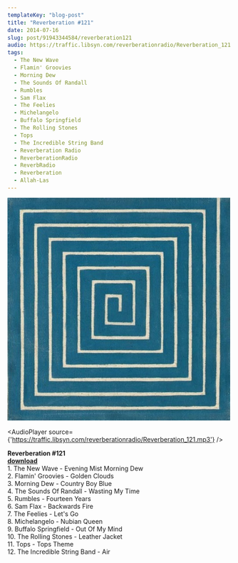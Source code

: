 ```yaml
---
templateKey: "blog-post"
title: "Reverberation #121"
date: 2014-07-16
slug: post/91943344584/reverberation121
audio: https://traffic.libsyn.com/reverberationradio/Reverberation_121.mp3
tags:
  - The New Wave
  - Flamin' Groovies
  - Morning Dew
  - The Sounds Of Randall
  - Rumbles
  - Sam Flax
  - The Feelies
  - Michelangelo
  - Buffalo Springfield
  - The Rolling Stones
  - Tops
  - The Incredible String Band
  - Reverberation Radio
  - ReverberationRadio
  - ReverbRadio
  - Reverberation
  - Allah-Las
---
```


![Reverberation #121](../images/4d643f62a44ea6143dac026147f9ba0a032930678e578b295f6280f657395548.jpg)

<AudioPlayer source={'https://traffic.libsyn.com/reverberationradio/Reverberation_121.mp3'} />

<p><strong>Reverberation #121<br /></strong><strong><a href="https://traffic.libsyn.com/reverberationradio/Reverberation_121.mp3" title="download" target="_blank">download<br /></a></strong>1. The New Wave - Evening Mist Morning Dew<br />2. Flamin' Groovies - Golden Clouds<br />3. Morning Dew - Country Boy Blue<br />4. The Sounds Of Randall - Wasting My Time<br />5. Rumbles - Fourteen Years<br />6. Sam Flax - Backwards Fire<br />7. The Feelies - Let's Go<br />8. Michelangelo - Nubian Queen<br />9. Buffalo Springfield - Out Of My Mind<br />10. The Rolling Stones - Leather Jacket<br />11. Tops - Tops Theme<br />12. The Incredible String Band - Air</p>
